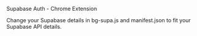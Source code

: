 Supabase Auth - Chrome Extension

Change your Supabase details in bg-supa.js and manifest.json to fit your Supabase API details.
